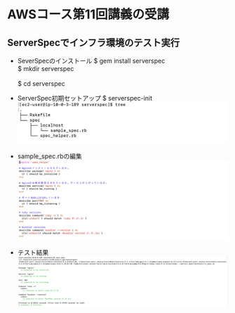 # AWSコース第11回講義の受講

## ServerSpecでインフラ環境のテスト実行
* SeverSpecのインストール
  $ gem install serverspec<br>
  $ mkdir serverspec<br>  
  $ cd serverspec

* ServerSpec初期セットアップ
  $ serverspec-init
![tree](images11/tree.png)

* sample_spec.rbの編集
![sample_spec.rb](images11/lecture11-testcode.png)

* テスト結果
![テスト](images11/serverspec-test.png)